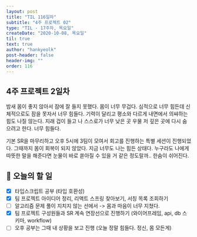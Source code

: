 ```yaml
---
layout: post
title: "TIL 116일차"
subtitle: "4주 프로젝트 02"
type: "TIL - 17주차, 목요일"
createDate: "2020-10-08, 목요일"
til: true
text: true
author: "hankyeolk"
post-header: false
header-img: ""
order: 116
---
```


## 4주 프로젝트 2일차

밤새 몸이 좋지 않아서 잠에 잘 들지 못했다. 몸이 너무 무겁다. 심적으로 너무 힘든데 신체적으로도 잠을 못자서 너무 힘들다. 기력이 달리고 평소와 다르게 내면에서 의쌰하는 힘도 나질 않는다. 지래 겁이 들고 나 스스로가 너무 낮은 곳 우물 저 깊은 곳에 다시 숨으려고 한다. 너무 힘들다. <br>

기본 SR을 마무리하고 오후 5시에 3팀이 모여서 회고를 진행하는 특별 세션이 진행되었다. 그때까지 몸이 회복이 되지 않았다. 지금 너무도 나는 힘든 상태다. 누구라도 나에게 따뜻한 말을 해준다면 눈물이 바로 쏟아질 수 있을 거 같은 정도랄까.. 한숨이 쉬어진다. <br>

## 📅 오늘의 할 일

- [x] 타입스크립트 공부 (타입 호환성)
- [x] 팀 프로젝트 아이디어 정리, 리액트 스프링 찾아보기, 서칭 목록 조회하기
- [ ] 알고리즘 문제 풀이 지치지 않는 선에서 -> 몸과 마음이 너무 지쳤다.
- [x] 팀 프로젝트 구성원들과 SR 계속 연장선으로 진행하기 (와이어프레임, api, db 스키마, workflow)
- [ ] 오후 공부는 그때 내 상황을 보고 진행 (오늘 정말 힘들다. 정신, 몸 모든게)
